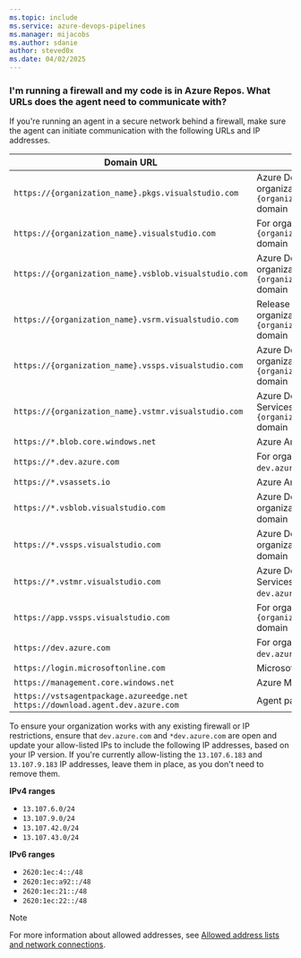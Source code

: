 ```yaml
---
ms.topic: include
ms.service: azure-devops-pipelines
ms.manager: mijacobs
ms.author: sdanie
author: steved0x
ms.date: 04/02/2025
---
```


### I'm running a firewall and my code is in Azure Repos. What URLs does the agent need to communicate with?

If you're running an agent in a secure network behind a firewall, make sure the agent can initiate communication with the following URLs and IP addresses.


| Domain URL                                           | Description                                                                            |
| ---------------------------------------------------- | -------------------------------------------------------------------------------------- |
| `https://{organization_name}.pkgs.visualstudio.com`  | Azure DevOps Packaging API for organizations using the `{organization_name}.visualstudio.com` domain|
| `https://{organization_name}.visualstudio.com`       | For organizations using the `{organization_name}.visualstudio.com` domain              |
| `https://{organization_name}.vsblob.visualstudio.com`| Azure DevOps Telemetry for organizations using the `{organization_name}.visualstudio.com` domain|    
| `https://{organization_name}.vsrm.visualstudio.com`  | Release Management Services for organizations using the `{organization_name}.visualstudio.com` domain|
| `https://{organization_name}.vssps.visualstudio.com` | Azure DevOps Platform Services for organizations using the `{organization_name}.visualstudio.com` domain|
| `https://{organization_name}.vstmr.visualstudio.com` | Azure DevOps Test Management Services for organizations using the `{organization_name}.visualstudio.com` domain|
| `https://*.blob.core.windows.net`                    | Azure Artifacts                                                                        |
| `https://*.dev.azure.com`                            | For organizations using the `dev.azure.com` domain                                     |
| `https://*.vsassets.io`                              | Azure Artifacts via CDN                                                                |
| `https://*.vsblob.visualstudio.com`                  | Azure DevOps Telemetry for organizations using the `dev.azure.com` domain              |
| `https://*.vssps.visualstudio.com`                   | Azure DevOps Platform Services for organizations using the `dev.azure.com` domain      |
| `https://*.vstmr.visualstudio.com`                   | Azure DevOps Test Management Services for organizations using the `dev.azure.com` domain|
| `https://app.vssps.visualstudio.com`                 | For organizations using the `{organization_name}.visualstudio.com` domain              |
| `https://dev.azure.com`                              | For organizations using the `dev.azure.com` domain                                     |
| `https://login.microsoftonline.com`                  | Microsoft Entra sign-in                                                         |
| `https://management.core.windows.net`                | Azure Management API's                                                                 |
| `https://vstsagentpackage.azureedge.net`<br>`https://download.agent.dev.azure.com`             | Agent package                                                                          |


To ensure your organization works with any existing firewall or IP restrictions, ensure that `dev.azure.com` and `*dev.azure.com` are open and update your allow-listed IPs to include the following IP addresses, based on your IP version. If you're currently allow-listing the `13.107.6.183` and `13.107.9.183` IP addresses, leave them in place, as you don't need to remove them.

**IPv4 ranges**

* `13.107.6.0/24`
* `13.107.9.0/24`
* `13.107.42.0/24`
* `13.107.43.0/24`

**IPv6 ranges**

* `2620:1ec:4::/48`
* `2620:1ec:a92::/48`
* `2620:1ec:21::/48`
* `2620:1ec:22::/48`

> [!NOTE]
> For more information about allowed addresses, see [Allowed address lists and network connections](../../../../organizations/security/allow-list-ip-url.md).

